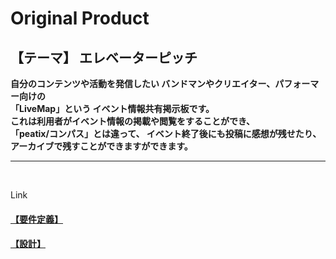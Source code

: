 # Original Product
## 【テーマ】 エレベーターピッチ
**自分のコンテンツや活動を発信したい
バンドマンやクリエイター、パフォーマー向けの<br>
「LiveMap」という
イベント情報共有掲示板です。<br>
これは利用者がイベント情報の掲載や閲覧をすることができ、<br>
「peatix/コンパス」とは違って、
イベント終了後にも投稿に感想が残せたり、アーカイブで残すことができますができます。**

---

<br>

Link
#### [【要件定義】](documents/requirements.md) 
#### [【設計】](documents/planning.md) 
